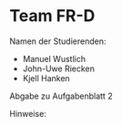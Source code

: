 # Team FR-D

Namen der Studierenden:

- Manuel Wustlich
- John-Uwe Riecken
- Kjell Hanken

Abgabe zu Aufgabenblatt 2

Hinweise:
